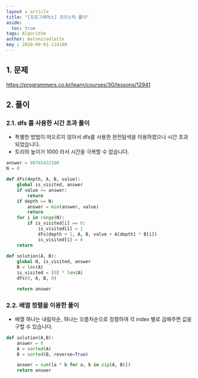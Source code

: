 ```yaml
---
layout : article
title: "[프로그래머스] 조이스틱 풀이"
aside:
  toc: true
tags: Algorithm 
author: melonicedlatte
key : 2020-09-01-114100 
---  
```


## 1. 문제

https://programmers.co.kr/learn/courses/30/lessons/12941

## 2. 풀이

### 2.1. dfs 를 사용한 시간 초과 풀이 

- 특별한 방법이 떠오르지 않아서 dfs를 사용한 완전탐색을 이용하였으나 시간 초과되었습니다.
- 트리의 높이가 1000 라서 시간을 극복할 수 없습니다. 

~~~python
answer = 98765432100
N = 0

def dfs(depth, A, B, value):
    global is_visited, answer
    if value >= answer:
        return
    if depth == N:
        answer = min(answer, value)
        return
    for i in range(N):
        if is_visited[i] == 0:
            is_visited[i] = 1
            dfs(depth + 1, A, B, value + A[depth] * B[i])
            is_visited[i] = 0
    return 
    
def solution(A, B):
    global N, is_visited, answer 
    N = len(A) 
    is_visited = [0] * len(A)
    dfs(0, A, B, 0)

    return answer
~~~

### 2.2. 배열 정렬을 이용한 풀이

- 배열 하나는 내림차순, 하나는 오름차순으로 정렬하여 각 index 별로 곱해주면 값을 구할 수 있습니다. 

~~~python
def solution(A,B):
    answer = 0
    A = sorted(A)
    B = sorted(B, reverse=True)

    answer = sum([a * b for a, b in zip(A, B)])
    return answer
~~~
